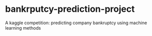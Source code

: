 # bankrputcy-prediction-project
 A kaggle competition: 
predicting company bankruptcy using machine learning methods
